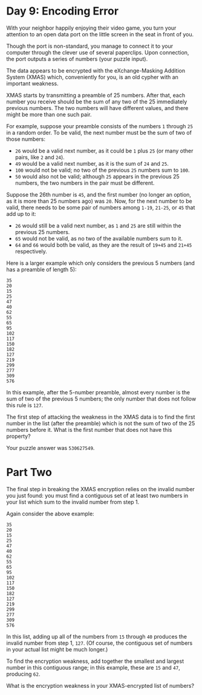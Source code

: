# Day 9: Encoding Error #

With your neighbor happily enjoying their video game, you turn your attention to an open data port on the little screen in the seat in front of you.

Though the port is non-standard, you manage to connect it to your computer through the clever use of several paperclips. Upon connection, the port outputs a series of numbers (your puzzle input).

The data appears to be encrypted with the eXchange-Masking Addition System (XMAS) which, conveniently for you, is an old cypher with an important weakness.

XMAS starts by transmitting a preamble of 25 numbers. After that, each number you receive should be the sum of any two of the 25 immediately previous numbers. The two numbers will have different values, and there might be more than one such pair.

For example, suppose your preamble consists of the numbers `1` through `25` in a random order. To be valid, the next number must be the sum of two of those numbers:

  - `26` would be a valid next number, as it could be `1` plus `25` (or many other pairs, like `2` and `24`).
  - `49` would be a valid next number, as it is the sum of `24` and `25`.
  - `100` would not be valid; no two of the previous `25` numbers sum to `100`.
  - `50` would also not be valid; although `25` appears in the previous 25 numbers, the two numbers in the pair must be different.

Suppose the 26th number is `45`, and the first number (no longer an option, as it is more than 25 numbers ago) was `20`. Now, for the next number to be valid, there needs to be some pair of numbers among `1-19`, `21-25`, or `45` that add up to it:

  - `26` would still be a valid next number, as `1` and `25` are still within the previous 25 numbers.
  - `65` would not be valid, as no two of the available numbers sum to it.
  - `64` and `66` would both be valid, as they are the result of `19+45` and `21+45` respectively.

Here is a larger example which only considers the previous 5 numbers (and has a preamble of length 5):
```
35
20
15
25
47
40
62
55
65
95
102
117
150
182
127
219
299
277
309
576
```
In this example, after the 5-number preamble, almost every number is the sum of two of the previous 5 numbers; the only number that does not follow this rule is `127`.

The first step of attacking the weakness in the XMAS data is to find the first number in the list (after the preamble) which is not the sum of two of the 25 numbers before it. What is the first number that does not have this property?

Your puzzle answer was `530627549`.

# Part Two #

The final step in breaking the XMAS encryption relies on the invalid number you just found: you must find a contiguous set of at least two numbers in your list which sum to the invalid number from step 1.

Again consider the above example:
```
35
20
15
25
47
40
62
55
65
95
102
117
150
182
127
219
299
277
309
576
```
In this list, adding up all of the numbers from `15` through `40` produces the invalid number from step 1, `127`. (Of course, the contiguous set of numbers in your actual list might be much longer.)

To find the encryption weakness, add together the smallest and largest number in this contiguous range; in this example, these are `15` and `47`, producing `62`.

What is the encryption weakness in your XMAS-encrypted list of numbers?

